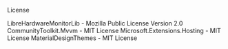License

LibreHardwareMonitorLib - Mozilla Public License Version 2.0
CommunityToolkit.Mvvm - MIT License
Microsoft.Extensions.Hosting - MIT License
MaterialDesignThemes - MIT License
